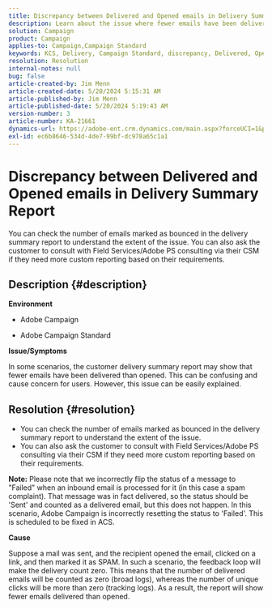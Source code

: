 ```yaml
---
title: Discrepancy between Delivered and Opened emails in Delivery Summary Report
description: Learn about the issue where fewer emails have been delivered than opened in the customer delivery summary report.
solution: Campaign
product: Campaign
applies-to: Campaign,Campaign Standard
keywords: KCS, Delivery, Campaign Standard, discrepancy, Delivered, Opened emails, Delivery Summary Report, FAQ
resolution: Resolution
internal-notes: null
bug: false
article-created-by: Jim Menn
article-created-date: 5/20/2024 5:15:31 AM
article-published-by: Jim Menn
article-published-date: 5/20/2024 5:19:43 AM
version-number: 3
article-number: KA-21661
dynamics-url: https://adobe-ent.crm.dynamics.com/main.aspx?forceUCI=1&pagetype=entityrecord&etn=knowledgearticle&id=a68f5df4-6716-ef11-9f8a-6045bd006268
exl-id: ec6b8646-534d-4de7-99bf-dc978a65c1a1
---
```

# Discrepancy between Delivered and Opened emails in Delivery Summary Report


You can check the number of emails marked as bounced in the delivery summary report to understand the extent of the issue. You can also ask the customer to consult with Field Services/Adobe PS consulting via their CSM if they need more custom reporting based on their requirements.

## Description {#description}


<b>Environment</b>

- Adobe Campaign

- Adobe Campaign Standard

<b>Issue/Symptoms</b>

In some scenarios, the customer delivery summary report may show that fewer emails have been delivered than opened. This can be confusing and cause concern for users. However, this issue can be easily explained.


## Resolution {#resolution}


- You can check the number of emails marked as bounced in the delivery summary report to understand the extent of the issue.
- You can also ask the customer to consult with Field Services/Adobe PS consulting via their CSM if they need more custom reporting based on their requirements.


<b>Note:</b> Please note that we incorrectly flip the status of a message to "Failed" when an inbound email is processed for it (in this case a spam complaint). That message was in fact delivered, so the status should be 'Sent' and counted as a delivered email, but this does not happen. In this scenario, Adobe Campaign is incorrectly resetting the status to 'Failed'. This is scheduled to be fixed in ACS.

<b>Cause</b>

Suppose a mail was sent, and the recipient opened the email, clicked on a link, and then marked it as SPAM. In such a scenario, the feedback loop will make the delivery count zero. This means that the number of delivered emails will be counted as zero (broad logs), whereas the number of unique clicks will be more than zero (tracking logs). As a result, the report will show fewer emails delivered than opened.
